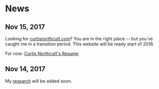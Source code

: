# News

## Nov 15, 2017

Looking for [curtisnorthcutt.com](curtisnorthcutt.com)? You are in the right place -- but you've caught me in a transition period. This website will be ready start of 2018.

For now: [Curtis Northcutt's Resume](/resources/pdf/cv.pdf)

## Nov 14, 2017

My [research](research.md) will be added soon.

